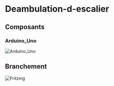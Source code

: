# Deambulation-d-escalier

## Composants

### Arduino_Uno
![Arduino_Uno]()

## Branchement

![Fritzing]()